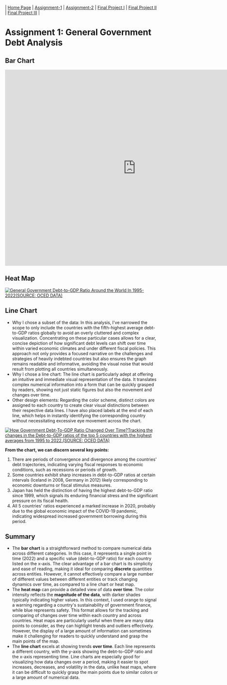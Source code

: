 | [Home Page](https://jasmine54.github.io/Data-Visualization/) | [Assignment-1](Assignment-1.md) | [Assignment-2](Assignment-2.md) | [Final Project I](final-project-part-1.md) | [Final Project II](final-project-part-2.md) | [Final Project III](final-project-part-3.md) |

# Assignment 1: General Government Debt Analysis

## Bar Chart
<iframe src="https://data.oecd.org/chart/7krH" width="860" height="645" style="border: 0" mozallowfullscreen="true" webkitallowfullscreen="true" allowfullscreen="true"><a href="https://data.oecd.org/chart/7krH" target="_blank">OECD Chart: General government debt, Total, % of GDP, Annual, 2022</a></iframe>

## Heat Map
<div class='tableauPlaceholder' id='viz1706588216625' style='position: relative'><noscript><a href='#'><img alt='General Government Debt-to-GDP Ratio Around the World In 1995-2022(SOURCE: OCED DATA) ' src='https:&#47;&#47;public.tableau.com&#47;static&#47;images&#47;Go&#47;GovernmentDebt-to-GDPRatio&#47;HeatMap&#47;1_rss.png' style='border: none' /></a></noscript><object class='tableauViz'  style='display:none;'><param name='host_url' value='https%3A%2F%2Fpublic.tableau.com%2F' /> <param name='embed_code_version' value='3' /> <param name='site_root' value='' /><param name='name' value='GovernmentDebt-to-GDPRatio&#47;HeatMap' /><param name='tabs' value='no' /><param name='toolbar' value='yes' /><param name='static_image' value='https:&#47;&#47;public.tableau.com&#47;static&#47;images&#47;Go&#47;GovernmentDebt-to-GDPRatio&#47;HeatMap&#47;1.png' /> <param name='animate_transition' value='yes' /><param name='display_static_image' value='yes' /><param name='display_spinner' value='yes' /><param name='display_overlay' value='yes' /><param name='display_count' value='yes' /><param name='language' value='zh-CN' /></object></div>         

<script type='text/javascript'>                    
 var divElement = document.getElementById('viz1706588216625');                    
 var vizElement = divElement.getElementsByTagName('object')[0];                    
 vizElement.style.width='100%';vizElement.style.height=(divElement.offsetWidth*0.75)+'px';                    
 var scriptElement = document.createElement('script');                    
 scriptElement.src = 'https://public.tableau.com/javascripts/api/viz_v1.js';                    
 vizElement.parentNode.insertBefore(scriptElement, vizElement);                
</script>


## Line Chart

* Why I chose a subset of the data: In this analysis, I've narrowed the scope to only include the countries with the fifth-highest average debt-to-GDP ratios globally to avoid an overly cluttered and complex visualization. Concentrating on these particular cases allows for a clear, concise depiction of how significant debt levels can shift over time within varied economic climates and under different fiscal policies. This approach not only provides a focused narrative on the challenges and strategies of heavily indebted countries but also ensures the graph remains readable and informative, avoiding the visual noise that would result from plotting all countries simultaneously.
* Why I chose a line chart: The line chart is particularly adept at offering an intuitive and immediate visual representation of the data. It translates complex numerical information into a form that can be quickly grasped by readers, showing not just static figures but also the movement and changes over time. 
* Other design elements: Regarding the color scheme, distinct colors are assigned to each country to create clear visual distinctions between their respective data lines. I have also placed labels at the end of each line, which helps in instantly identifying the corresponding country without necessitating excessive eye movement across the chart. 

<div class='tableauPlaceholder' id='viz1706588016220' style='position: relative'><noscript><a href='#'><img alt='How Government Debt-To-GDP Ratio Changed Over Time?Tracking the changes in the Debt-to-GDP ratios of the top 5 countries with the highest averages from 1995 to 2022.(SOURCE: OCED DATA) ' src='https:&#47;&#47;public.tableau.com&#47;static&#47;images&#47;Go&#47;GovernmentDebt-to-GDPRatio2&#47;LineGraph&#47;1_rss.png' style='border: none' /></a></noscript><object class='tableauViz'  style='display:none;'><param name='host_url' value='https%3A%2F%2Fpublic.tableau.com%2F' /> <param name='embed_code_version' value='3' /> <param name='site_root' value='' /><param name='name' value='GovernmentDebt-to-GDPRatio2&#47;LineGraph' /><param name='tabs' value='no' /><param name='toolbar' value='yes' /><param name='static_image' value='https:&#47;&#47;public.tableau.com&#47;static&#47;images&#47;Go&#47;GovernmentDebt-to-GDPRatio2&#47;LineGraph&#47;1.png' /> <param name='animate_transition' value='yes' /><param name='display_static_image' value='yes' /><param name='display_spinner' value='yes' /><param name='display_overlay' value='yes' /><param name='display_count' value='yes' /><param name='language' value='zh-CN' /></object></div>                
<script type='text/javascript'>                    
 var divElement = document.getElementById('viz1706588016220');                    
 var vizElement = divElement.getElementsByTagName('object')[0];                    
 vizElement.style.width='100%';vizElement.style.height=(divElement.offsetWidth*0.75)+'px';                    
 var scriptElement = document.createElement('script');                    
 scriptElement.src = 'https://public.tableau.com/javascripts/api/viz_v1.js';                    
 vizElement.parentNode.insertBefore(scriptElement, vizElement);                
</script>



**From the chart, we can discern several key points:**
1. There are periods of convergence and divergence among the countries' debt trajectories, indicating varying fiscal responses to economic conditions, such as recessions or periods of growth.
2. Some countries exhibit sharp increases in debt-to-GDP ratios at certain intervals (Iceland in 2008, Germany in 2012) likely corresponding to economic downturns or fiscal stimulus measures.
3. Japan has held the distinction of having the highest debt-to-GDP ratio since 1999, which signals its enduring financial stress and the significant pressure on its fiscal health. 
4. All 5 countries' ratios experienced a marked increase in 2020, probably due to the global economic impact of the COVID-19 pandemic, indicating widespread increased government borrowing during this period.


## Summary
- The **bar chart** is a straightforward method to compare numerical data across different categories. In this case, it represents a single point in time (2022) and a specific value (debt-to-GDP ratio) for each country listed on the x-axis. The clear advantage of a bar chart is its simplicity and ease of reading, making it ideal for comparing **discrete** quantities across entities. However, it cannot effectively compare a large number of different values between different entities or track changing dynamics over time, as compared to a line chart or heat map.
- The **heat map** can provide a detailed view of data **over time**. The color intensity reflects the **magnitude of the data**, with darker shades typically indicating higher values. In this context, I used orange to signal a warning regarding a country's sustainability of government finance, while blue represents safety. This format allows for the tracking and comparing of changes over time within each country and across countries. Heat maps are particularly useful when there are many data points to consider, as they can highlight trends and outliers effectively. However, the display of a large amount of information can sometimes make it challenging for readers to quickly understand and grasp the main points of the map.
- The **line chart** excels at showing trends **over time**. Each line represents a different country, with the y-axis showing the debt-to-GDP ratio and the x-axis representing time. Line charts are especially good for visualizing how data changes over a period, making it easier to spot increases, decreases, and volatility in the data, unlike heat maps, where it can be difficult to quickly grasp the main points due to similar colors or a large amount of numerical data.
